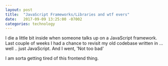 ```yaml
---
layout: post
title:  "JavaScript Frameworks/Libraries and wtf evers" 
date:   2017-09-09 13:25:00 -07002
categories: technology
---
```


I die a little bit inside when someone talks up on a JavaScript framework. Last couple of weeks I had a chance to revisit my old codebase written in ... well .. just JavaScript. And I went, 'Not too bad'

I am sorta getting tired of this frontend thing. 
